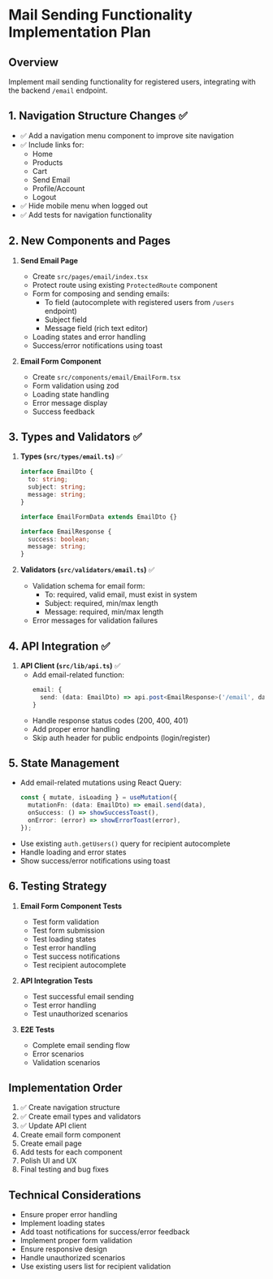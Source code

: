 # Mail Sending Functionality Implementation Plan

## Overview
Implement mail sending functionality for registered users, integrating with the backend `/email` endpoint.

## 1. Navigation Structure Changes ✅
- ✅ Add a navigation menu component to improve site navigation
- ✅ Include links for:
  - Home
  - Products
  - Cart
  - Send Email
  - Profile/Account
  - Logout
- ✅ Hide mobile menu when logged out
- ✅ Add tests for navigation functionality

## 2. New Components and Pages
1. **Send Email Page**
   - Create `src/pages/email/index.tsx`
   - Protect route using existing `ProtectedRoute` component
   - Form for composing and sending emails:
     - To field (autocomplete with registered users from `/users` endpoint)
     - Subject field
     - Message field (rich text editor)
   - Loading states and error handling
   - Success/error notifications using toast

2. **Email Form Component**
   - Create `src/components/email/EmailForm.tsx`
   - Form validation using zod
   - Loading state handling
   - Error message display
   - Success feedback

## 3. Types and Validators ✅
1. **Types (`src/types/email.ts`)** ✅
   ```typescript
   interface EmailDto {
     to: string;
     subject: string;
     message: string;
   }

   interface EmailFormData extends EmailDto {}

   interface EmailResponse {
     success: boolean;
     message: string;
   }
   ```

2. **Validators (`src/validators/email.ts`)** ✅
   - Validation schema for email form:
     - To: required, valid email, must exist in system
     - Subject: required, min/max length
     - Message: required, min/max length
   - Error messages for validation failures

## 4. API Integration ✅
1. **API Client (`src/lib/api.ts`)** ✅
   - Add email-related function:
     ```typescript
     email: {
       send: (data: EmailDto) => api.post<EmailResponse>('/email', data),
     }
     ```
   - Handle response status codes (200, 400, 401)
   - Add proper error handling
   - Skip auth header for public endpoints (login/register)

## 5. State Management
- Add email-related mutations using React Query:
  ```typescript
  const { mutate, isLoading } = useMutation({
    mutationFn: (data: EmailDto) => email.send(data),
    onSuccess: () => showSuccessToast(),
    onError: (error) => showErrorToast(error),
  });
  ```
- Use existing `auth.getUsers()` query for recipient autocomplete
- Handle loading and error states
- Show success/error notifications using toast

## 6. Testing Strategy
1. **Email Form Component Tests**
   - Test form validation
   - Test form submission
   - Test loading states
   - Test error handling
   - Test success notifications
   - Test recipient autocomplete

2. **API Integration Tests**
   - Test successful email sending
   - Test error handling
   - Test unauthorized scenarios

3. **E2E Tests**
   - Complete email sending flow
   - Error scenarios
   - Validation scenarios

## Implementation Order
1. ✅ Create navigation structure
2. ✅ Create email types and validators
3. ✅ Update API client
4. Create email form component
5. Create email page
6. Add tests for each component
7. Polish UI and UX
8. Final testing and bug fixes

## Technical Considerations
- Ensure proper error handling
- Implement loading states
- Add toast notifications for success/error feedback
- Implement proper form validation
- Ensure responsive design
- Handle unauthorized scenarios
- Use existing users list for recipient validation 